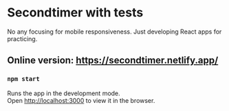 # Secondtimer with tests
No any focusing for mobile responsiveness. Just developing React apps for practicing.

## Online version: https://secondtimer.netlify.app/

### `npm start`

Runs the app in the development mode.\
Open [http://localhost:3000](http://localhost:3000) to view it in the browser.
